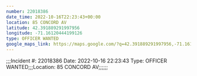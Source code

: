 ```yaml
---
number: 22018386
date_time: 2022-10-16T22:23:43+00:00
location: 85 CONCORD AV
latitude: 42.391889291997956
longitude: -71.16120444199126
type: OFFICER WANTED
google_maps_link: https://maps.google.com/?q=42.391889291997956,-71.16120444199126
---
```


;;;Incident #: 22018386  Date: 2022-10-16 22:23:43   Type: OFFICER WANTED;;;Location: 85 CONCORD AV;;;;;;
